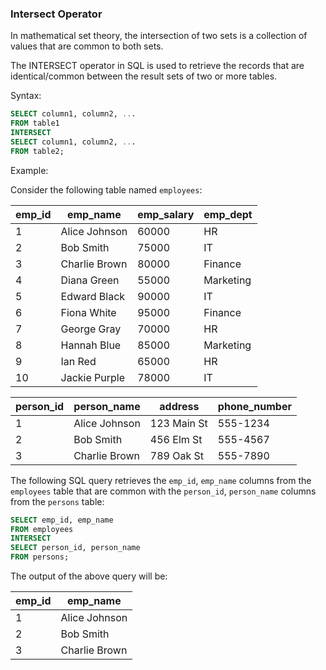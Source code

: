 ### Intersect Operator

In mathematical set theory, the intersection of two sets is a collection of values that are common to both sets.

The INTERSECT operator in SQL is used to retrieve the records that are identical/common between the result sets of two or more tables.

Syntax:
```sql
SELECT column1, column2, ...
FROM table1
INTERSECT
SELECT column1, column2, ...
FROM table2;
```

Example:

Consider the following table named `employees`:

| emp_id | emp_name      | emp_salary | emp_dept  |
|--------|---------------|------------|-----------|
| 1      | Alice Johnson | 60000      | HR        |
| 2      | Bob Smith     | 75000      | IT        |
| 3      | Charlie Brown | 80000      | Finance   |
| 4      | Diana Green   | 55000      | Marketing |
| 5      | Edward Black  | 90000      | IT        |
| 6      | Fiona White   | 95000      | Finance   |
| 7      | George Gray   | 70000      | HR        |
| 8      | Hannah Blue   | 85000      | Marketing |
| 9      | Ian Red       | 65000      | HR        |
| 10     | Jackie Purple | 78000      | IT        |

| person_id | person_name   | address     | phone_number |
|-----------|---------------|-------------|--------------|
| 1         | Alice Johnson | 123 Main St | 555-1234     |
| 2         | Bob Smith     | 456 Elm St  | 555-4567     |
| 3         | Charlie Brown | 789 Oak St  | 555-7890     |

The following SQL query retrieves the `emp_id`, `emp_name` columns from the `employees` table that are common with the `person_id`, `person_name` columns from the `persons` table:
```sql
SELECT emp_id, emp_name
FROM employees
INTERSECT
SELECT person_id, person_name
FROM persons;
```

The output of the above query will be:

| emp_id | emp_name      |
|--------|---------------|
| 1      | Alice Johnson |
| 2      | Bob Smith     |
| 3      | Charlie Brown |
```


